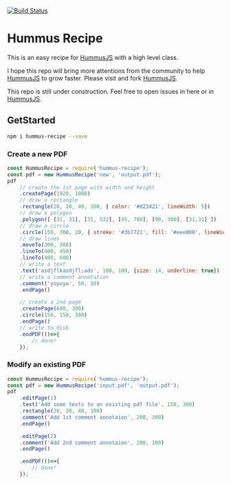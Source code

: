 [![Build Status](https://travis-ci.org/chunyenHuang/hummusRecipe.svg?branch=master)](https://travis-ci.org/chunyenHuang/hummusRecipe)
# Hummus Recipe

This is an easy recipe for [HummusJS](https://github.com/galkahana/HummusJS) with a high level class.

I hope this repo will bring more attentions from the community to help [HummusJS](https://github.com/galkahana/HummusJS) to grow faster. Please visit and fork [HummusJS](https://github.com/galkahana/HummusJS).

This repo is still under construction. Feel free to open issues in here or in [HummusJS](https://github.com/galkahana/HummusJS).

## GetStarted

```bash
npm i hummus-recipe --save
```

### Create a new PDF

```javascript
const HummusRecipe = require('hummus-recipe');
const pdf = new HummusRecipe('new', 'output.pdf');
pdf
    // create the 1st page with width and height
    .createPage(1920, 1080)
    // draw a rectangle
    .rectangle(20, 20, 40, 100, { color: '#d23421', lineWidth: 5})
    // draw a polygon
    .polygon([ [31, 31], [31, 532], [45, 780], [90, 300], [31,31] ])
    // draw a circle
    .circle(150, 300, 20, { stroke: '#3b7721', fill: '#eee000', lineWidth:3 })
    // draw lines
    .moveTo(300, 300)
    .lineTo(400, 450)
    .lineTo(400, 600)
    // write a text
    .text('asdjflkasdjfl;ads', 100, 100, {size: 14, underline: true})
    // write a comment annotation
    .comment('yoyoyo', 50, 50)
    .endPage()

    // create a 2nd page
    .createPage(600, 300)
    .circle(150, 150, 300)
    .endPage()
    // write to disk
    .endPDF(()=>{
        // done!
    });
```

### Modify an existing PDF

```javascript
const HummusRecipe = require('hummus-recipe');
const pdf = new HummusRecipe('input.pdf', 'output.pdf');
pdf
    .editPage(1)
    .text('Add some texts to an existing pdf file', 150, 300)
    .rectangle(20, 20, 40, 100)
    .comment('Add 1st comment annotaion', 200, 300)
    .endPage()

    .editPage(2)
    .comment('Add 2nd comment annotaion', 200, 100)
    .endPage()

    .endPDF(()=>{
        // done!
    });
```
